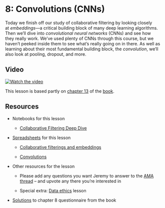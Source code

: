 8: Convolutions (CNNs)
======================

Today we finish off our study of collaborative filtering by looking closely at _embeddings_—a critical building block of many deep learning algorithms. Then we’ll dive into _convolutional neural networks_ (CNNs) and see how they really work. We’ve used plenty of CNNs through this course, but we haven’t peeked inside them to see what’s really going on in there. As well as learning about their most fundamental building block, the _convolution_, we’ll also look at pooling, dropout, and more.

Video
-----

[![Watch the video](https://img.youtube.com/vi/htiNBPxcXgo/maxresdefault.jpg)](https://youtu.be/htiNBPxcXgo)

This lesson is based partly on [chapter 13](https://github.com/fastai/fastbook/blob/master/13_convolutions.ipynb) of the [book](https://www.amazon.com/Deep-Learning-Coders-fastai-PyTorch/dp/1492045527).

Resources
---------

*   Notebooks for this lesson
    
    *   [Collaborative Filtering Deep Dive](https://www.kaggle.com/code/jhoward/collaborative-filtering-deep-dive/notebook)
        
*   [Spreadsheets](https://github.com/fastai/course22/tree/master/xl) for this lesson
    
    *   [Collaborative filterings and embeddings](https://github.com/fastai/course22/blob/master/xl/collab_filter.xlsx)
        
    *   [Convolutions](https://github.com/fastai/course22/blob/master/xl/conv-example.xlsx)
        
*   Other resources for the lesson
    
    *   Please add any questions you want Jeremy to answer to the [AMA thread](https://forums.fast.ai/t/jeremy-ama/97238) – and upvote any there you’re interested in
        
    *   Special extra: [Data ethics](https://www.youtube.com/krIVOb23EH8) lesson
        
*   [Solutions](https://forums.fast.ai/t/fastbook-chapter-8-questionnaire-solutions-wiki/69926) to chapter 8 questionnaire from the book
